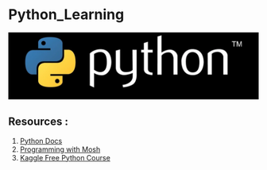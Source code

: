 #  Python_Learning
![logo](https://github.com/RahulBisht001/Python_Learning/blob/main/Python.png)



## Resources :
 1. [Python Docs](https://docs.python.org/3/)
 2. [Programming with Mosh](https://www.youtube.com/watch?v=_uQrJ0TkZlc)
 3. [Kaggle Free Python Course](https://tinyl.io/7soV)
